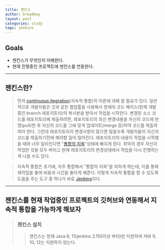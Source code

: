 ```yaml
---
title: 젠킨스
author: breadkey
layout: post
categories: study
tags: jenkins
---
```


## Goals
- 젠킨스가 무엇인지 이해한다.
- 현재 진행중인 프로젝트에 젠킨스를 연동한다.

* * *
## 젠킨스란?
> 먼저 [continuous itegration](https://ko.wikipedia.org/wiki/%EC%A7%80%EC%86%8D%EC%A0%81_%ED%86%B5%ED%95%A9)(지속적 통합)의 이론에 대해 알 필요가 있다. 일반적으로 개발자들은 깃과 같은 협업툴을 사용해서 현재의 코드 베이스(현재 개발중인 branch 레포지토리)의 복사본을 받아서 작업을 시작한다. 변경된 소스 코드를 레포지토리에 제출하려면, 레포지토리의 최신 변경내용을 자신의 코드에 반영(pull)한 후 자신의 코드를 그에 맞게 업데이트(merge 등)하여 코드를 제출하여야 한다. 그런데 레포지토리의 변경사항이 많으면 많을수록 개발자들이 자신의 코드를 제출하기전에 해야할 일이 많아진다. 레포지토리의 내용이 작업을 시작했을 때와 너무 달라진다면 "[통합의 지옥](http://wiki.c2.com/?IntegrationHell)"상태에 빠지게 된다. 최악의 경우 자신이 작업한 것을 모두 버리고 현재 레포지토리의 변경상태에서 작업을 다시 진행하는게 나을 수도 있다.

> 지속적 통합은 초기에, 자주 통합해서 "통합의 지옥"을 피하게 하는데, 이를 통해 재작업을 줄여 비용과 시간을 줄이게 해준다. 이렇게 지속적 통합을 할 수 있도록 도움을 주는 도구 중 하나가 바로 [Jenkins](https://jenkins.io/)이다.
* * *
## 젠킨스를 현재 작업중인 프로젝트의 깃허브와 연동해서 지속적 통합을 가능하게 해보자
> ### 젠킨스 설치
>> 젠킨스는 현재 Java 8, 11(jenkins 2.155이상 부터)만 지원하며 자바 9, 10, 12는 지원하지 않는다.